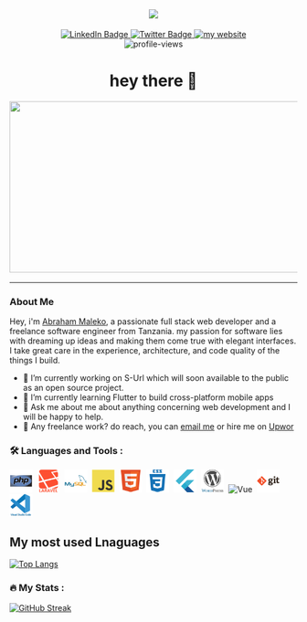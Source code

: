 <div id="header" align="center" style="margin-bottom:16px;">
  <img src="https://media.giphy.com/media/u2pmTWUi0MXjyrMaVj/giphy.gif" width="100"/>
</div>

<div id="badges" align="center">
  <a href="https://www.linkedin.com/in/abrahammaleko/">
    <img src="https://img.shields.io/badge/LinkedIn-blue?style=for-the-badge&logo=linkedin&logoColor=white" alt="LinkedIn Badge"/>
  </a>
   <a href="https://twitter.com/abramaleko">
    <img src="https://img.shields.io/badge/Twitter-blue?style=for-the-badge&logo=twitter&logoColor=white" alt="Twitter Badge"/>
  </a>
  <a href="https://meet-abraham.netlify.app">
    <img src="https://img.shields.io/badge/-Website-brightgreen?logoColor=white&style=for-the-badge" alt="my website"/>
  </a>
</div>
<div align="center">
    <img src="https://komarev.com/ghpvc/?username=abramaleko&style=flat-square&color=blue" alt="profile-views"/>  
   <h1>
    hey there  👋
  </h1>
 </div>
 
 <div align="center">
  <img src="https://media.giphy.com/media/dWesBcTLavkZuG35MI/giphy.gif" width="600" height="300"/>
</div>

--- 

### About Me

Hey, i'm [Abraham Maleko](https://meet-abraham.netlify.app/), a passionate full stack web developer and a freelance software engineer from Tanzania. my passion for software lies with dreaming up ideas and making them come true with elegant interfaces. I take great care in the experience, architecture, and code quality of the things I build. 

- 🔭 I’m currently working on S-Url which will soon available to the public as an open source project.
- 🌱 I’m currently learning Flutter to build cross-platform mobile apps
-  💬 Ask me about me about anything concerning web development and I will be happy to help.
-  💼  Any freelance work? do reach, you can [email me](mailto:abrahammaleko@gmail.com) or hire me on [Upwor](https://www.upwork.com/freelancers/~017180eacb17da123e)

### :hammer_and_wrench: Languages and Tools :

<div>
   <img src="https://github.com/devicons/devicon/blob/master/icons/php/php-original.svg" title="Php" alt="Php" width="40" height="40"/>&nbsp;
  <img src="https://github.com/devicons/devicon/blob/master/icons/laravel/laravel-plain-wordmark.svg" title="Laravel" alt="Laravel" width="40" height="40"/>&nbsp;
  <img src="https://github.com/devicons/devicon/blob/master/icons/mysql/mysql-original-wordmark.svg" title="MySQL"  alt="MySQL" width="40" height="40"/>&nbsp;
    <img src="https://github.com/devicons/devicon/blob/master/icons/javascript/javascript-original.svg" title="JavaScript" alt="JavaScript" width="40" height="40"/>&nbsp;
 <img src="https://github.com/devicons/devicon/blob/master/icons/html5/html5-original.svg" title="HTML5" alt="HTML" width="40" height="40"/>&nbsp;
  <img src="https://github.com/devicons/devicon/blob/master/icons/css3/css3-plain-wordmark.svg"  title="CSS3" alt="CSS" width="40" height="40"/>&nbsp;
 <img src="https://github.com/devicons/devicon/blob/master/icons/flutter/flutter-original.svg" title="Flutter" alt="Flutter" width="40" height="40"/>&nbsp;
 <img src="https://github.com/devicons/devicon/blob/master/icons/wordpress/wordpress-original.svg" title="Wordpress" alt="Wordpress" width="40" height="40"/>&nbsp;
 <img src="https://github.com/devicons/devicon/tree/master/icons/vuejs" title="Vue" alt="Vue" width="40" height="40"/>&nbsp;
 <img src="https://github.com/devicons/devicon/blob/master/icons/git/git-original-wordmark.svg" title="Git" **alt="Git" width="40" height="40"/>
 <img src="https://github.com/devicons/devicon/blob/master/icons/vscode/vscode-original-wordmark.svg" title="Vscode" **alt="vscode" width="40" height="40"/>
</div>

## My most used Lnaguages
[![Top Langs](https://github-readme-stats.vercel.app/api/top-langs/?username=abramaleko&layout=compact&theme=vision-friendly-dark)](https://github.com/anuraghazra/github-readme-stats)

### :fire: My Stats :

[![GitHub Streak](http://github-readme-streak-stats.herokuapp.com?user=abramaleko&theme=dark&background=000000)](https://git.io/streak-stats)
